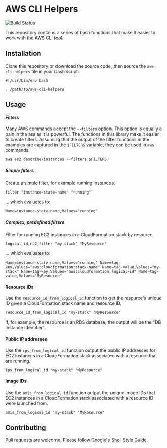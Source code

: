 # AWS CLI Helpers

[![Build Status](https://travis-ci.com/acquia/aws-cli-helpers.svg?token=PH71WkhMufTnsVvCU5rV&branch=master)](https://travis-ci.com/acquia/aws-cli-helpers)

This repository contains a series of bash functions that make it easier to work
with the [AWS CLI tool](https://aws.amazon.com/cli/).

## Installation

Clone this repository or download the source code, then source the
`aws-cli-helpers` file in your bash script:

```shell
#!/usr/bin/env bash

. /path/to/aws-cli-helpers
```

## Usage

#### Filters

Many AWS commands accept the `--filters` option. This option is equally a pain
in the ass as it is powerful. The functions in this library make it easier to
create filters. Assuming that the output of the filter functions in the examples
are captured in the `$FILTERS` variable, they can be used in `aws` commands:

```shell
aws ec2 describe-instances --filters $FILTERS
```

##### Simple filters

Create a simple filter, for example running instances.

```shell
filter "instance-state-name" "running"`
```

... which evaluates to:

```
Name=instance-state-name,Values="running"
```

##### Complex, predefined filters

Filter for running EC2 instances in a CloudFormation stack by resource:

```shell
logical_id_ec2_filter "my-stack" "MyResource"
```

... which evaluates to:

```
Name=instance-state-name,Values="running" Name=tag-key,Values="aws:cloudformation:stack-name" Name=tag-value,Values="my-stack" Name=tag-key,Values="aws:cloudformation:logical-id" Name=tag-value,Values="MyResource"
```

#### Resource IDs

Use the `resource_id_from_logical_id` function to get the resource's unique ID
given a CloudFormation stack name and resource ID.

```shell
resource_id_from_logical_id "my-stack" "MyResource"
```

If, for example, the resource is an RDS database, the output will be the "DB
Instance Identifier".

#### Public IP addresses

Use the `ips_from_logical_id` function output the public IP addresses for EC2
instances in a CloudFormation stack associated with a resource that are running.

```shell
ips_from_logical_id "my-stack" "MyResource"
```

#### Image IDs

Use the `amis_from_logical_id` function output the unique image IDs that EC2
instances in a CloudFormation stack associated with a resource ID were launched
from.

```shell
amis_from_logical_id "my-stack" "MyResource"
```

## Contributing

Pull requests are welcome. Please follow [Google's Shell Style Guide](https://google.github.io/styleguide/shell.xml).

